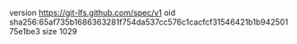 version https://git-lfs.github.com/spec/v1
oid sha256:65af735b1686363281f754da537cc576c1cacfcf31546421b1b94250175e1be3
size 1029
